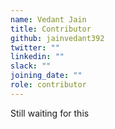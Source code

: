 ```yaml
---
name: Vedant Jain
title: Contributor
github: jainvedant392
twitter: ""
linkedin: ""
slack: ""
joining_date: ""
role: contributor
---
```


Still waiting for this
